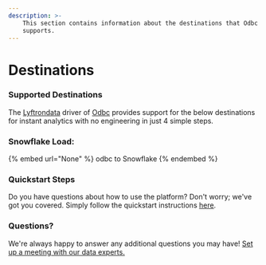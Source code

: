 ```yaml
---
description: >-
    This section contains information about the destinations that Odbc
    supports.
---
```


# Destinations

### Supported Destinations

The [Lyftrondata](https://www.lyftrondata.com/) driver of [Odbc](None) provides support for the below destinations for instant analytics with no engineering in just 4 simple steps.

### Snowflake Load:

{% embed url="None" %}
odbc to Snowflake
{% endembed %}

### Quickstart Steps

Do you have questions about how to use the platform? Don't worry; we've got you covered. Simply follow the quickstart instructions [here](README.md).

### Questions? <a href="#questions" id="questions"></a>

We're always happy to answer any additional questions you may have! [Set up a meeting with our data experts.](https://www.lyftrondata.com/book-a-meeting/)
